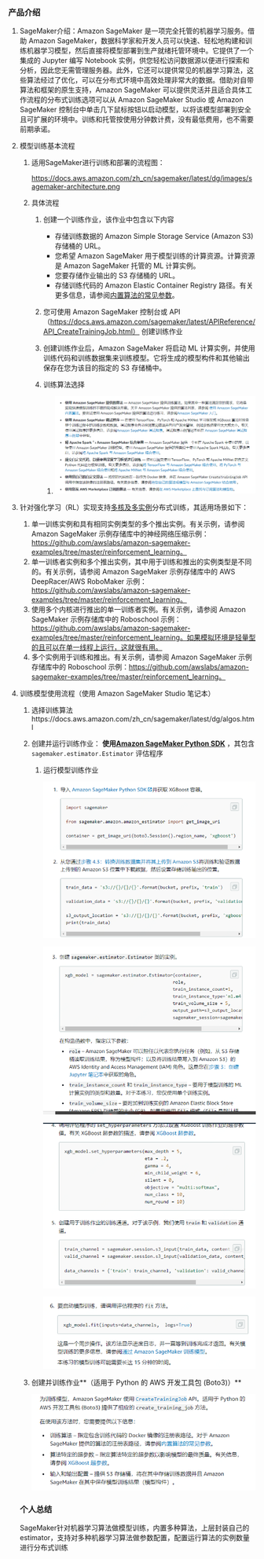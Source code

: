 ### 产品介绍

1. SageMaker介绍：Amazon SageMaker 是一项完全托管的机器学习服务。借助 Amazon SageMaker，数据科学家和开发人员可以快速、轻松地构建和训练机器学习模型，然后直接将模型部署到生产就绪托管环境中。它提供了一个集成的 Jupyter 编写 Notebook 实例，供您轻松访问数据源以便进行探索和分析，因此您无需管理服务器。此外，它还可以提供常见的机器学习算法，这些算法经过了优化，可以在分布式环境中高效处理非常大的数据。借助对自带算法和框架的原生支持，Amazon SageMaker 可以提供灵活并且适合具体工作流程的分布式训练选项可以从 Amazon SageMaker Studio 或 Amazon SageMaker 控制台中单击几下鼠标按钮以启动模型，以将该模型部署到安全且可扩展的环境中。训练和托管按使用分钟数计费，没有最低费用，也不需要前期承诺。

2. 模型训练基本流程

   1. 适用SageMaker进行训练和部署的流程图：

      https://docs.aws.amazon.com/zh_cn/sagemaker/latest/dg/images/sagemaker-architecture.png

   2. 具体流程

      1. 创建一个训练作业，该作业中包含以下内容

         - 存储训练数据的 Amazon Simple Storage Service (Amazon S3) 存储桶的 URL。
         - 您希望 Amazon SageMaker 用于模型训练的计算资源。计算资源是 Amazon SageMaker 托管的 ML 计算实例。
         - 您要存储作业输出的 S3 存储桶的 URL。
         - 存储训练代码的 Amazon Elastic Container Registry 路径。有关更多信息，请参阅[内置算法的常见参数](https://docs.aws.amazon.com/zh_cn/sagemaker/latest/dg/sagemaker-algo-docker-registry-paths.html)。

      2. 您可使用 Amazon SageMaker 控制台或 API（https://docs.aws.amazon.com/sagemaker/latest/APIReference/API_CreateTrainingJob.html） 创建训练作业

      3. 创建训练作业后，Amazon SageMaker 将启动 ML 计算实例，并使用训练代码和训练数据集来训练模型。它将生成的模型构件和其他输出保存在您为该目的指定的 S3 存储桶中。

         

      4. 训练算法选择

         1. ![image-20200623100525049](assets/image-20200623100525049.png)

3. 针对强化学习（RL）实现支持<u>多核及多实例</u>分布式训练，其适用场景如下：
   1. 单一训练实例和具有相同实例类型的多个推出实例。有关示例，请参阅 Amazon SageMaker 示例存储库中的神经网络压缩示例：https://github.com/awslabs/amazon-sagemaker-examples/tree/master/reinforcement_learning。
   2. 单一训练者实例和多个推出实例，其中用于训练和推出的实例类型是不同的。有关示例，请参阅 Amazon SageMaker 示例存储库中的 AWS DeepRacer/AWS RoboMaker 示例：https://github.com/awslabs/amazon-sagemaker-examples/tree/master/reinforcement_learning。
   3. 使用多个内核进行推出的单一训练者实例。有关示例，请参阅 Amazon SageMaker 示例存储库中的 Roboschool 示例：https://github.com/awslabs/amazon-sagemaker-examples/tree/master/reinforcement_learning。如果模拟环境是轻量型的且可以在单一线程上运行，这就很有用。
   4. 多个实例用于训练和推出。有关示例，请参阅 Amazon SageMaker 示例存储库中的 Roboschool 示例：https://github.com/awslabs/amazon-sagemaker-examples/tree/master/reinforcement_learning。

4. 训练模型使用流程（使用 Amazon SageMaker Studio 笔记本）

   1. 选择训练算法https://docs.aws.amazon.com/zh_cn/sagemaker/latest/dg/algos.html

   2. 创建并运行训练作业： **使用[Amazon SageMaker Python SDK](https://sagemaker.readthedocs.io/)** ，其包含 `sagemaker.estimator.Estimator` 评估程序

      1. 运行模型训练作业

         ![image-20200623101524975](assets/image-20200623101524975.png)

         ![image-20200623101617374](assets/image-20200623101617374.png)

         ![image-20200623101658627](assets/image-20200623101658627.png)

         ![image-20200623101818024](assets/image-20200623101818024.png)

   3. 创建并训练作业**（适用于 Python 的 AWS 开发工具包 (Boto3)）**

      ![image-20200623102241062](assets/image-20200623102241062.png)

	### 个人总结
	
	SageMaker针对机器学习算法做模型训练，内置多种算法，上层封装自己的estimator，支持对多种机器学习算法做参数配置，配置运行算法的实例数量进行分布式训练

​	

